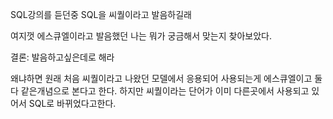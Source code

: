 SQL강의를 듣던중 SQL을 씨퀄이라고 발음하길래

여지껏 에스큐엘이라고 발음했던 나는 뭐가 궁금해서 맞는지
찾아보았다.

결론: 발음하고싶은데로 해라

왜냐하면 원래 처음 씨퀄이라고 나왔던 모델에서 응용되어 
사용되는게 에스큐엘이고 둘다 같은개념으로 본다고 한다.
하지만 씨퀄이라는 단어가 이미 다른곳에서 사용되고 있어서 SQL로 바뀌었다고한다.
